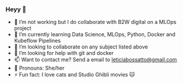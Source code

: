 ### Heyy 👋

- 🔭 I’m not working but I do collaborate with B2W digital on a MLOps project
- 🌱 I’m currently learning Data Science, MLOps, Python, Docker and Kubeflow Pipelines
- 👯 I’m looking to collaborate on any subject listed above
- 🤔 I’m looking for help with git and docker
- 📫 Want to contact me? Send a email to leticiabossatto@gmail.com
- :hibiscus: Pronouns: She/her
- ⚡ Fun fact: I love cats and Studio Ghibli movies :cat: 

<!--
**letMarchezi/letMarchezi** is a ✨ _special_ ✨ repository because its `README.md` (this file) appears on your GitHub profile.

Here are some ideas to get you started:

- 🔭 I’m currently working on ...
- 🌱 I’m currently learning ...
- 👯 I’m looking to collaborate on ...
- 🤔 I’m looking for help with ...
- 💬 Ask me about ...
- 📫 How to reach me: ...
- 😄 Pronouns: ...
- ⚡ Fun fact: ...
-->
